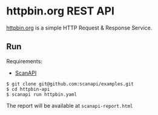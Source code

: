# httpbin.org REST API

[httpbin.org](https://httpbin.org) is a simple HTTP Request & Response Service.

## Run

Requirements:
- [ScanAPI](https://pypi.org/project/scanapi/)

```shell
$ git clone git@github.com:scanapi/examples.git
$ cd httpbin-api
$ scanapi run httpbin.yaml
```

The report will be available at `scanapi-report.html`
